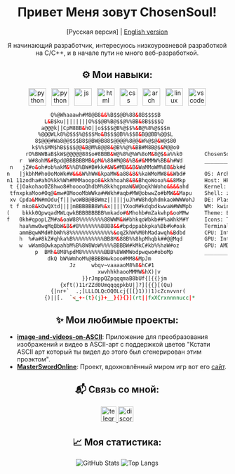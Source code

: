<h1 align="center">Привет Меня зовут ChosenSoul!</h1> 

<p align="center">[Русская версия] | <a href="README.en.md">English version</a></p>

<div align="center">
Я начинающий разработчик, интересуюсь низкоуровневой разработкой на C/C++, и в начале пути не много веб-разработкой.
</div>

<div align="center">

## ⚙️ Мои навыки:

</div>

<div align="center">
    <div style="display: flex; justify-content: center; flex-wrap: wrap;">
      <img src="https://skillicons.dev/icons?i=c" height="40" alt="python logo" style="margin: 0 6px;" />
      <img src="https://skillicons.dev/icons?i=cpp" height="40" alt="python logo" style="margin: 0 6px;" />
      <img src="https://skillicons.dev/icons?i=js" height="40" alt="js" style="margin: 0 6px;" />
      <img src="https://skillicons.dev/icons?i=html" height="40" alt="html" style="margin: 0 6px;" />
      <img src="https://skillicons.dev/icons?i=css" height="40" alt="css" style="margin: 0 6px;" />
      <img src="https://skillicons.dev/icons?i=arch" height="40" alt="arch" style="margin: 0 6px;" />
      <img src="https://skillicons.dev/icons?i=linux" height="40" alt="linux" style="margin: 0 6px;" />
      <img src="https://skillicons.dev/icons?i=vscode" height="40" alt="vscode" style="margin: 0 6px;" />
    </div> 
</div>


```html         
              Q%@Whaaawh#M8@B8&&%B$$@B%88&8B$$$$B           
            L&B$ku||||||||O%$$@B%B@$$@%%BB&8B$$$$Q         
           a@@@k||CpM8BB&hO||o$$$$@B%@$$%&B@%8%@$$$m
          %@@@WLk8%@$$$%@$$$Mo&B$$$@B%%$$8&B@@BB%@@$L           
         8$@@@#Wa8@@$$$B8$@BW@B88$@@@@%8@@&W%@$@&W@$80         
        k$%%$MM$hB$$$$@@&B@M%8@@8&@B%%@%&BB#M8B@$&M@@o0        
      rO%BWWBaB$kW$@@@@@88$o#8BBB&W@%8%@%W%8oM&8@$&a%%k0       ChosenSoul@chosensoul
    r  W#8ohM&#Bpd@BBBBBBMB&pM&%88#M@8&%B&#&MMMW%BB&h#Wd       _________________________________________
 n   jZ#o&oh#ob%akM&%%B%BW#B#kk#&W&#MB&&B&WaMMoWM%88&bk#d      
n   |jkbhM#ho0oMoWk#W&&&W%hWW&kpaMW&a88&8&%kaWMoMW8&&Wbd#      OS: Arch Linux x86_64
n1 11zodha#ahO%kk%Wh#MMMaoopo8&kkhhoah8&8&BhqoWooa%&&8Mkp      Host: HP Pavilion dv6 Notebook PC
 t {|OakohaoOZ8hwo8#hooooQhdbM%8kkhqpmaW&W@oqkhWoho&&&&ahd     Kernel: 6.13.7-arch1-1
 tfnxpkaMoo#Oq@&mw#8MoooMbWWka##Wkh#aqb#MW@obwwZo#bMW&&Mapu    Shell: zsh 5.9
 xv Cpda&MW#mOdu{f|||woWBB@BBWmz|||||juJh#W8hdphdmkaoWWWWohJ   DE: Plasma 6.3.3 
 t f mko8&kOwQXtd||||mBBBBBB8W%&x||||YXooM#kdqbdkwwaW#WWMpb    WM: kwin
(    bkkk0QpwqadMWLqwkBBBBBBBBB%mkado#&Mhohb#mZakwhp&ooMMw     Theme: Breeze-Dark [GTK2], Breeze [GTK3]
f   0kh#qpopLZM#a&oaW88%%%%%%%%88WWM&W#bhkqoWbkb##%aWhkM#Y     Icons: Tela-purple-dark [GTK2/3]
    haa%mw0wqMqBbW&8&#8%%%%%%%8888&&#bpdppabkpka%Bb#k#oak      Terminal: konsole
    ammBqwWMd#hbWh%8%%%%%%%%%%%%%%&oqZkhW%M0hMadawqh&Bdbd      CPU: Intel Pentium B940 (2) @ 2.000GHz
    h  %#a#8kZ#qhka%B%%%%%%%%%%BB8M&88B%%8hpMhqbk##@@Mqd       GPU: Intel 2nd Generation Core Processor
    w  wWam8@wkapahbM%B%8W8WoW%%%%BBBBW#kMkC#kb%%haW#oz        GPU: AMD ATI Radeon HD 6400M/7400M Series
         p  BMh&8M8%pdM8%%%%%%%BBB%8WWMWodpwqwo#oboMp          _________________________________________
             dkQ bW%WmhoM%@BBBBWwkooo#MM8&MpJm                 
                    Jz     wbqv~vaaaaoM8%8&hC#1             
                             xwvhhkhaooMMMW&hX)|v           
                        }}rJmppQZpqqqmaB8bUf{[{{}jm         
                 {xft()11rZZd0UmqqqqpkbU|]?][{{}[(Qu)       
              {|nr+`  .;[LLLOLQcOQ0Lcj{[[}1)))1)cZcnvvnr(   
            {)||[.  `<_+-(t}(j}+__}{}{}](rt||fxXCrxnnnnucc|*
```

<div align="center">

## ✨ Мои любимые проекты:

</div>

- **[image-and-videos-on-ASCII](https://github.com/ChosenSoull/image-and-videos-on-ASCII)**: Приложение для преобразования изображений и видео в ASCII-арт с поддержкой цветов "Кстати ASCII арт который ты видел до этого был сгенерирован этим проэктом".
- **[MasterSwordOnline](https://github.com/ChosenSoull/MasterSwordOnline)**: Проект, вдохновлённый миром игр вот его <a href="https://gameswords.kesug.com/" target="_blank">сайт</a>. 

<div align="center">

## 📬 Связь со мной:

  <a href="https://t.me/ChosenS0ul" target="_blank">
    <img src="https://img.shields.io/static/v1?message=Telegram&logo=telegram&label=&color=2CA5E0&logoColor=white&labelColor=&style=for-the-badge" height="35" alt="telegram logo"  />
  </a>
  <a href="https://discordapp.com/users/912451953106255894" target="_blank">
    <img src="https://img.shields.io/static/v1?message=Discord&logo=discord&label=&color=4D3675&logoColor=white&labelColor=&style=for-the-badge" height="35" alt="discord logo"  />
  </a>
</div>

<div align="center">

## 📈 Моя статистика:


![GitHub Stats](https://github-readme-stats.vercel.app/api?username=ChosenSoull&show_icons=true&theme=dark&hide_border=false&icon_color=ffffff&locale=en&border_radius=10&border=1)
![Top Langs](https://github-readme-stats.vercel.app/api/top-langs/?username=ChosenSoull&layout=compact&theme=dark&hide_border=false&icon_color=ffffff&locale=en)

</div>
